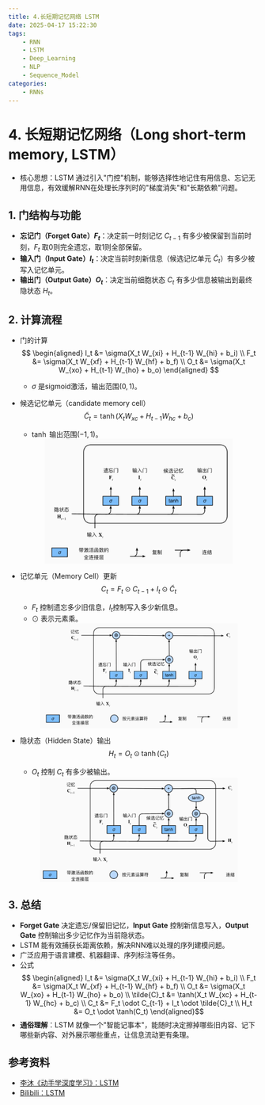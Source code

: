 ```yaml
---
title: 4.长短期记忆网络 LSTM
date: 2025-04-17 15:22:30
tags:
    - RNN
    - LSTM
    - Deep_Learning
    - NLP
    - Sequence_Model
categories:
    - RNNs
---
```

# 4. 长短期记忆网络（Long short-term memory, LSTM）

- 核心思想：LSTM 通过引入"门控"机制，能够选择性地记住有用信息、忘记无用信息，有效缓解RNN在处理长序列时的"梯度消失"和"长期依赖"问题。

## 1. 门结构与功能

- **忘记门（Forget Gate）$F_t$**：决定前一时刻记忆 $C_{t-1}$ 有多少被保留到当前时刻，$F_t$ 取0则完全遗忘，取1则全部保留。
- **输入门（Input Gate）$I_t$**：决定当前时刻新信息（候选记忆单元 $\tilde{C}_t$）有多少被写入记忆单元。
- **输出门（Output Gate）$O_t$**：决定当前细胞状态 $C_t$ 有多少信息被输出到最终隐状态 $H_t$。

## 2. 计算流程

- 门的计算
    $$
    \begin{aligned}
    I_t &= \sigma(X_t W_{xi} + H_{t-1} W_{hi} + b_i)  \\
    F_t &= \sigma(X_t W_{xf} + H_{t-1} W_{hf} + b_f)  \\
    O_t &= \sigma(X_t W_{xo} + H_{t-1} W_{ho} + b_o) 
    \end{aligned}
    $$
	- $\sigma$ 是sigmoid激活，输出范围$(0,1)$。
	
- 候选记忆单元（candidate memory cell）
	$$\tilde{C}_t = \tanh(X_t W_{xc} + H_{t-1} W_{hc} + b_c)$$
	- $\tanh$ 输出范围$(-1, 1)$。
	<img src="/images/img/img_LSTM-PreM.png" width=380 style="display: block; margin: 0 auto;" />

- 记忆单元（Memory Cell）更新
	$$C_t = F_t \odot C_{t-1} + I_t \odot \tilde{C}_t$$
	- $F_t$ 控制遗忘多少旧信息，$I_t$控制写入多少新信息。
	- $\odot$ 表示元素乘。
	 <img src="/images/img/img_LSTM-M.png" width=400 style="display: block; margin: 0 auto;" />

- 隐状态（Hidden State）输出
	$$H_t = O_t \odot \tanh(C_t)$$
	- $O_t$ 控制 $C_t$ 有多少被输出。
	<img src="/images/img/img_LSTM-H.png" width=400 style="display: block; margin: 0 auto;" />
	  

## 3. 总结

- **Forget Gate** 决定遗忘/保留旧记忆，**Input Gate** 控制新信息写入，**Output Gate** 控制输出多少记忆作为当前隐状态。
- LSTM 能有效捕获长距离依赖，解决RNN难以处理的序列建模问题。
- 广泛应用于语言建模、机器翻译、序列标注等任务。
- 公式
$$
\begin{aligned}
I_t &= \sigma(X_t W_{xi} + H_{t-1} W_{hi} + b_i) \\
F_t &= \sigma(X_t W_{xf} + H_{t-1} W_{hf} + b_f) \\
O_t &= \sigma(X_t W_{xo} + H_{t-1} W_{ho} + b_o) \\
\tilde{C}_t &= \tanh(X_t W_{xc} + H_{t-1} W_{hc} + b_c) \\
C_t &= F_t \odot C_{t-1} + I_t \odot \tilde{C}_t \\
H_t &= O_t \odot \tanh(C_t)
\end{aligned}$$
- **通俗理解**：LSTM 就像一个"智能记事本"，能随时决定擦掉哪些旧内容、记下哪些新内容、对外展示哪些重点，让信息流动更有条理。

## 参考资料

- [李沐《动手学深度学习》：LSTM](https://zh-v2.d2l.ai/chapter_recurrent-modern/lstm.html)
- [Bilibili：LSTM](https://www.bilibili.com/video/BV1JU4y1H7PC/)
